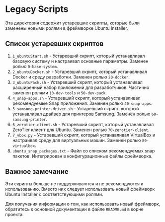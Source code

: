 # Legacy Scripts

Эта директория содержит устаревшие скрипты, которые были заменены новыми ролями в фреймворке Ubuntu Installer.

## Список устаревших скриптов

1. `1_ubuntuStart.sh` - Устаревший скрипт, который устанавливал базовую систему и настраивал основные параметры. Заменен ролью `0-base-system`.
2. `2_ubuntuDocker.sh` - Устаревший скрипт, который устанавливал Docker и среду разработки. Заменен ролью `20-docker`.
3. `3_ubuntuPack.sh` - Устаревший скрипт, который устанавливал расширенный набор приложений для разработчиков. Частично заменен ролями `10-dev-tools` и `50-dev-pack`.
4. `4_snap-apps.sh` - Устаревший скрипт, который устанавливал рекомендуемые Snap приложения. Заменен ролью `40-snap-apps`.
5. `5_samsung-printer-driver.sh` - Устаревший скрипт, который устанавливал драйвер для принтеров Samsung. Заменен ролью `60-samsung-printer`.
6. `6_zerotier-client.sh` - Устаревший скрипт, который устанавливал ZeroTier клиент для Ubuntu. Заменен ролью `70-zerotier-client`.
7. `7_vbox.py` - Устаревший скрипт, который устанавливал VirtualBox и настраивал среду для виртуальных машин. Заменен ролью `80-virtualbox`.
8. `ubuntu_snap_packages.txt` - Файл со списком рекомендуемых snap пакетов. Интегрирован в конфигурационные файлы фреймворка.

## Важное замечание

Эти скрипты больше не поддерживаются и не рекомендуются к использованию. Вместо них следует использовать новый фреймворк Ubuntu Installer с соответствующими ролями.

Для получения информации о том, как использовать новый фреймворк, обратитесь к основной документации в файле `README.md` в корне проекта.